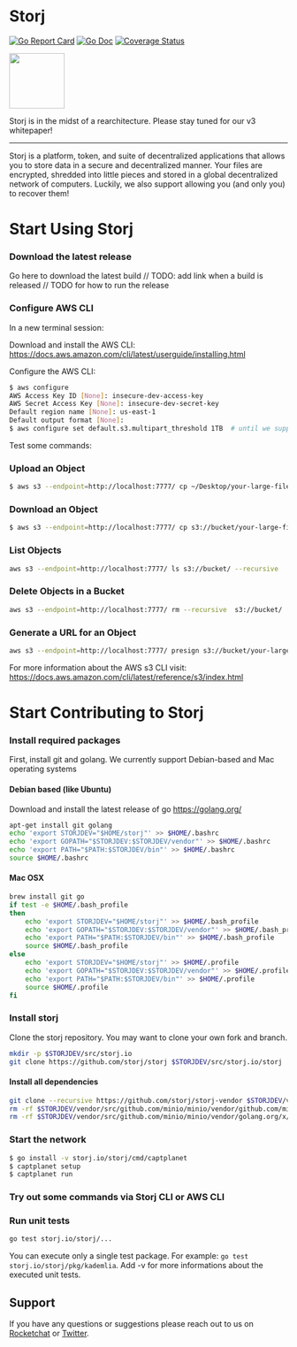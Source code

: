 # Storj

[![Go Report Card](https://goreportcard.com/badge/github.com/storj/storj)](https://goreportcard.com/report/github.com/storj/storj)
[![Go Doc](https://img.shields.io/badge/godoc-reference-blue.svg?style=flat-square)](http://godoc.org/github.com/storj/storj)
[![Coverage Status](https://coveralls.io/repos/github/storj/storj/badge.svg?branch=master)](https://coveralls.io/github/storj/storj?branch=master)

<img src="https://github.com/storj/storj/raw/master/logo/logo.png" width="100">

Storj is in the midst of a rearchitecture. Please stay tuned for our v3 whitepaper!

----

Storj is a platform, token, and suite of decentralized applications that allows you to store data in a secure and decentralized manner. Your files are encrypted, shredded into little pieces and stored in a global decentralized network of computers. Luckily, we also support allowing you (and only you) to recover them!

# Start Using Storj

### Download the latest release

Go here to download the latest build
// TODO: add link when a build is released
// TODO for how to run the release

### Configure AWS CLI

In a new terminal session:

Download and install the AWS CLI: https://docs.aws.amazon.com/cli/latest/userguide/installing.html

Configure the AWS CLI:
```bash
$ aws configure
AWS Access Key ID [None]: insecure-dev-access-key
AWS Secret Access Key [None]: insecure-dev-secret-key
Default region name [None]: us-east-1
Default output format [None]: 
$ aws configure set default.s3.multipart_threshold 1TB  # until we support multipart
```
Test some commands:

### Upload an Object

```bash
$ aws s3 --endpoint=http://localhost:7777/ cp ~/Desktop/your-large-file.mp4 s3://bucket/your-large-file.mp4
```

### Download an Object

```bash
$ aws s3 --endpoint=http://localhost:7777/ cp s3://bucket/your-large-file.mp4 ~/Desktop/your-large-file.mp4
```

### List Objects

```bash
aws s3 --endpoint=http://localhost:7777/ ls s3://bucket/ --recursive
```


### Delete Objects in a Bucket

```bash
aws s3 --endpoint=http://localhost:7777/ rm --recursive  s3://bucket/
```

### Generate a URL for an Object

```bash
aws s3 --endpoint=http://localhost:7777/ presign s3://bucket/your-large-file.mp4
```

For more information about the AWS s3 CLI visit: https://docs.aws.amazon.com/cli/latest/reference/s3/index.html


# Start Contributing to Storj

### Install required packages

First, install git and golang. We currently support Debian-based and Mac operating systems

#### Debian based (like Ubuntu)

Download and install the latest release of go https://golang.org/

```bash
apt-get install git golang
echo 'export STORJDEV="$HOME/storj"' >> $HOME/.bashrc
echo 'export GOPATH="$STORJDEV:$STORJDEV/vendor"' >> $HOME/.bashrc
echo 'export PATH="$PATH:$STORJDEV/bin"' >> $HOME/.bashrc
source $HOME/.bashrc
```

#### Mac OSX

```bash
brew install git go
if test -e $HOME/.bash_profile
then
	echo 'export STORJDEV="$HOME/storj"' >> $HOME/.bash_profile
	echo 'export GOPATH="$STORJDEV:$STORJDEV/vendor"' >> $HOME/.bash_profile
	echo 'export PATH="$PATH:$STORJDEV/bin"' >> $HOME/.bash_profile
	source $HOME/.bash_profile
else
	echo 'export STORJDEV="$HOME/storj"' >> $HOME/.profile
	echo 'export GOPATH="$STORJDEV:$STORJDEV/vendor"' >> $HOME/.profile
	echo 'export PATH="$PATH:$STORJDEV/bin"' >> $HOME/.profile
	source $HOME/.profile
fi
```

### Install storj

Clone the storj repository. You may want to clone your own fork and branch.

```bash
mkdir -p $STORJDEV/src/storj.io
git clone https://github.com/storj/storj $STORJDEV/src/storj.io/storj
```

#### Install all dependencies

```bash
git clone --recursive https://github.com/storj/storj-vendor $STORJDEV/vendor
rm -rf $STORJDEV/vendor/src/github.com/minio/minio/vendor/github.com/minio/cli
rm -rf $STORJDEV/vendor/src/github.com/minio/minio/vendor/golang.org/x/net/trace
```

### Start the network

```bash
$ go install -v storj.io/storj/cmd/captplanet
$ captplanet setup
$ captplanet run
```

### Try out some commands via Storj CLI or AWS CLI

### Run unit tests

```bash
go test storj.io/storj/...
```

You can execute only a single test package. For example: `go test storj.io/storj/pkg/kademlia`. Add -v for more informations about the executed unit tests.

## Support

If you have any questions or suggestions please reach out to us on [Rocketchat](https://community.storj.io/) or [Twitter](https://twitter.com/storjproject).


